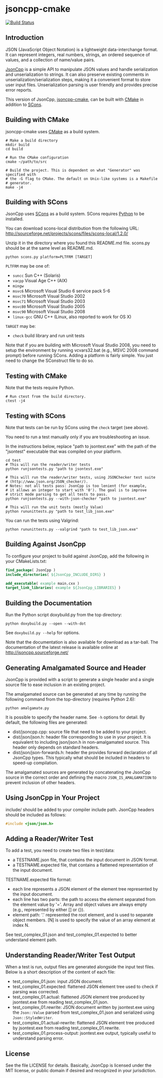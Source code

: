 jsoncpp-cmake
=============

[![Build Status](https://travis-ci.org/TubeTK/jsoncpp-cmake.png?branch=master)](https://travis-ci.org/TubeTK/jsoncpp-cmake)

Introduction
------------

JSON (JavaScript Object Notation) is a lightweight data-interchange format. It
can represent integers, real numbers, strings, an ordered sequence of values,
and a collection of name/value pairs.

[JsonCpp](http://jsoncpp.sourceforge.net/) is a simple API to manipulate JSON
values and handle serialization and unserialization to strings. It can also
preserve existing comments in unserialization/serialization steps, making it a
convenient format to store user input files. Unserialization parsing is user
friendly and provides precise error reports.

This version of JsonCpp,
[jsoncpp-cmake](https://github.com/TubeTK/jsoncpp-cmake), can be built with
[CMake](http://www.cmake.org) in addition to [SCons](http://www.scons.org).

Building with CMake
-------------------

jsoncpp-cmake uses [CMake](http://www.cmake.org) as a build system.

```shell
# Make a build directory
mkdir build
cd build

# Run the CMake configuration
cmake ~/path/to/src

# Build the project. This is dependent on what "Generator" was specified with
# the -G flag to CMake. The default on Unix-like systems is a Makefile
# generator.
make -j4
```

Building with SCons
-------------------

JsonCpp uses [SCons](http://www.scons.org) as a build system. SCons requires
[Python](http://www.python.org) to be installed.

You can download scons-local distribution from the following URL:
<http://sourceforge.net/projects/scons/files/scons-local/1.2.0/>

Unzip it in the directory where you found this README.md file. scons.py should
be at the same level as README.md.

```shell
python scons.py platform=PLTFRM [TARGET] 
```

```PLTFRM``` may be one of:

* ```suncc``` Sun C++ (Solaris)
* ```vacpp``` Visual Age C++ (AIX)
* ```mingw```
* ```msvc6``` Microsoft Visual Studio 6 service pack 5-6
* ```msvc70``` Microsoft Visual Studio 2002
* ```msvc71``` Microsoft Visual Studio 2003
* ```msvc80``` Microsoft Visual Studio 2005
* ```msvc90``` Microsoft Visual Studio 2008
* ```linux-gcc``` GNU C++ (Linux, also reported to work for OS X)

```TARGET``` may be:

* ```check``` build library and run unit tests

Note that if you are building with Microsoft Visual Studio 2008, you need to
setup the environment by running vcvars32.bat (e.g., MSVC 2008 command prompt)
before running SCons. Adding a platform is fairly simple. You just need to
change the SConstruct file to do so.

Testing with CMake
------------------

Note that the tests require Python.

```shell
# Run ctest from the build directory.
ctest -j4
```

Testing with SCons
------------------

Note that tests can be run by SCons using the ```check``` target (see above).

You need to run a test manually only if you are troubleshooting an issue.

In the instructions below, replace "path to jsontest.exe" with the path of the
"jsontest" executable that was compiled on your platform.

```shell
cd test
# This will run the reader/writer tests
python runjsontests.py "path to jsontest.exe"

# This will run the reader/writer tests, using JSONChecker test suite
# (http://www.json.org/JSON_checker/).
# Notes: not all tests pass: JsonCpp is too lenient (for example,
# it allows an integer to start with '0'). The goal is to improve
# strict mode parsing to get all tests to pass.
python runjsontests.py --with-json-checker "path to jsontest.exe"

# This will run the unit tests (mostly Value)
python rununittests.py "path to test_lib_json.exe"
```

You can run the tests using Valgrind:

```shell
python rununittests.py --valgrind "path to test_lib_json.exe"
```

Building Against JsonCpp
-------------------------

To configure your project to build against JsonCpp, add the following in your
CMakeLists.txt:

```cmake
find_package( JsonCpp )
include_directories( ${JsonCpp_INCLUDE_DIRS} )

add_executable( example main.cxx )
target_link_libraries( example ${JsonCpp_LIBRARIES} )
```

Building the Documentation
--------------------------

Run the Python script doxybuild.py from the top directory:

```shell
python doxybuild.py --open --with-dot
```

See ```doxybuild.py --help``` for options.

Note that the documentation is also available for download as a tar-ball. The
documentation of the latest release is available online at
<http://jsoncpp.sourceforge.net/>

Generating Amalgamated Source and Header
----------------------------------------

JsonCpp is provided with a script to generate a single header and a single
source file to ease inclusion in an existing project.

The amalgamated source can be generated at any time by running the following
command from the top-directory (requires Python 2.6):

```shell
python amalgamate.py
```

It is possible to specify the header name. See ```-h``` options for detail. By
default, the following files are generated:

* dist/jsoncpp.cpp: source file that need to be added to your project.
* dist/json/json.h: header file corresponding to use in your project. It is
  equivalent to including json/json.h in non-amalgamated source. This header
  only depends on standard headers.
* dist/json/json-forwards.h: header the provides forward declaration of all
  JsonCpp types. This typically what should be included in headers to speed-up
  compilation.

The amalgamated sources are generated by concatenating the JsonCpp source in the
correct order and defining the macro ```JSON_IS_AMALGAMATION``` to prevent
inclusion of other headers.

Using JsonCpp in Your Project
------------------------------

include/ should be added to your compiler include path. JsonCpp headers should
be included as follows:

```c++
#include <json/json.h>
```

Adding a Reader/Writer Test
---------------------------

To add a test, you need to create two files in test/data:

* a TESTNAME.json file, that contains the input document in JSON format.
* a TESTNAME.expected file, that contains a flattened representation of the
  input document.

TESTNAME.expected file format:

* each line represents a JSON element of the element tree represented by the
  input document.
* each line has two parts: the path to access the element separated from the
  element value by '='. Array and object values are always empty (e.g.,
  represented by either [] or {}).
* element path: '.' represented the root element, and is used to separate object
  members. [N] is used to specify the value of an array element at index N.

See test_complex_01.json and test_complex_01.expected to better understand
element path.

Understanding Reader/Writer Test Output
---------------------------------------

When a test is run, output files are generated alongside the input test files.
Below is a short description of the content of each file:

* test_complex_01.json: input JSON document.
* test_complex_01.expected: flattened JSON element tree used to check if parsing
  was corrected.
* test_complex_01.actual: flattened JSON element tree produced by jsontest.exe
  from reading test_complex_01.json.
* test_complex_01.rewrite: JSON document written by jsontest.exe using the
  ```Json::Value``` parsed from test_complex_01.json and serialized using
  ```Json::StyledWriter```.
* test_complex_01.actual-rewrite: flattened JSON element tree produced by
  jsontest.exe from reading test_complex_01.rewrite.
* test_complex_01.process-output: jsontest.exe output, typically useful to
  understand parsing error.

License
-------

See the file LICENSE for details. Basically, JsonCpp is licensed under the MIT
license, or public domain if desired and recognized in your jurisdiction.

